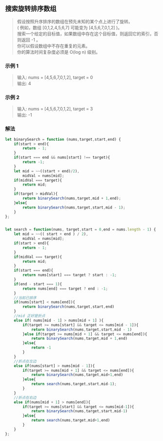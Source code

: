 
## 搜索旋转排序数组
> 假设按照升序排序的数组在预先未知的某个点上进行了旋转。   
> ( 例如，数组 [0,1,2,4,5,6,7] 可能变为 [4,5,6,7,0,1,2] )。   
> 搜索一个给定的目标值，如果数组中存在这个目标值，则返回它的索引，否则返回 -1 。     
> 你可以假设数组中不存在重复的元素。     
> 你的算法时间复杂度必须是 O(log n) 级别。     

### 示例 1
> 输入: nums = [4,5,6,7,0,1,2], target = 0    
> 输出: 4 

### 示例 2
> 输入: nums = [4,5,6,7,0,1,2], target = 3    
> 输出: -1


### 解法
```javascript 1.8
let binarySearch = function (nums,target,start,end) {
    if(start > end){
        return - 1;
    }
    if(start === end && nums[start] !== target){
        return -1;
    }
    let mid = ~~((start + end)/2),
        midVal = nums[mid];
    if(midVal === target){
        return mid;
    }
    if(target > midVal){
        return binarySearch(nums,target,mid + 1,end);
    }else{
        return binarySearch(nums,target,start,mid - 1);
    }
};


let search = function(nums, target,start = 0,end = nums.length - 1) {
    let mid = ~~(( start + end ) / 2),
        midVal = nums[mid];
    if(start > end){
        return - 1;
    }
    if(midVal === target){
        return mid;
    }
    if(start === end){
        return nums[start] === target ? start : -1;
    }
    if(end - start === 1){
        return nums[end] === target ? end : -1;
    }
    //当前已排序
    if(nums[start] < nums[end]){
        return binarySearch(nums,target,start,end)
    }
    //mid 正好是折点
    else if( nums[mid - 1] > nums[mid + 1] ){
        if(target >= nums[start] && target <= nums[mid - 1]){
            return binarySearch(nums,target,start,mid - 1)
        }else if(target >= nums[mid + 1] && target <= nums[end]){
            return binarySearch(nums,target,mid + 1,end)
        }else{
            return -1
        }
    }
    //折点在左边
    else if(nums[start] > nums[mid - 1]){
        if(target >= nums[mid + 1] && target <= nums[end]){
            return binarySearch(nums,target,mid+1,end)
        }else{
            return search(nums,target,start,mid-1);
        }
    }
    //折点在右边
    else if(nums[mid + 1] > nums[end]){
        if(target >= nums[start] && target <= nums[mid-1]){
            return binarySearch(nums,target,start,mid-1)
        }else{
            return search(nums,target,mid+1,end)
        }
    }
};
```
